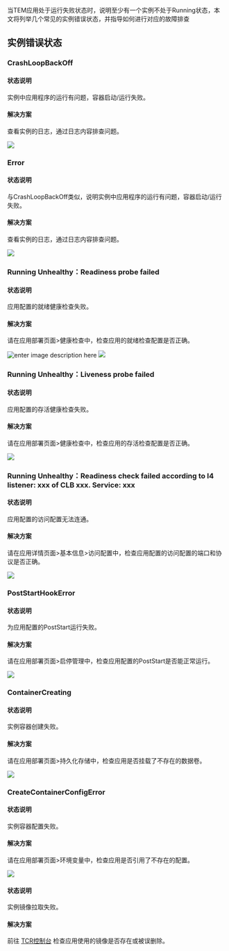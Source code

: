 当TEM应用处于运行失败状态时，说明至少有一个实例不处于Running状态，本文将列举几个常见的实例错误状态，并指导如何进行对应的故障排查

## 实例错误状态

### CrashLoopBackOff

#### 状态说明
实例中应用程序的运行有问题，容器启动/运行失败。

#### 解决方案
查看实例的日志，通过日志内容排查问题。

![](https://qcloudimg.tencent-cloud.cn/raw/34a8a91db77244e0262d162a9040f36e.png)

### Error

#### 状态说明
与CrashLoopBackOff类似，说明实例中应用程序的运行有问题，容器启动/运行失败。

#### 解决方案
查看实例的日志，通过日志内容排查问题。

![](https://qcloudimg.tencent-cloud.cn/raw/6bd7c78394aa9e5062dceb1607691689.png)

### Running Unhealthy：Readiness probe failed

#### 状态说明
应用配置的就绪健康检查失败。

#### 解决方案
请在应用部署页面>健康检查中，检查应用的就绪检查配置是否正确。

![enter image description here](/download/attachments/1556177689/image-1647486713173.png?version=1&modificationDate=1647486713487&api=v2)
![](https://qcloudimg.tencent-cloud.cn/raw/018bdf59af4b99ffabe6401025e50eb8.png)
### Running Unhealthy：Liveness probe failed

#### 状态说明
应用配置的存活健康检查失败。

#### 解决方案
请在应用部署页面>健康检查中，检查应用的存活检查配置是否正确。

![](https://qcloudimg.tencent-cloud.cn/raw/a81b55dd4011438d0d62b23af724cadb.png)

### Running Unhealthy：Readiness check failed according to l4 listener: xxx of CLB xxx. Service: xxx

#### 状态说明
应用配置的访问配置无法连通。

#### 解决方案
请在应用详情页面>基本信息>访问配置中，检查应用配置的访问配置的端口和协议是否正确。

![](https://qcloudimg.tencent-cloud.cn/raw/f252214d3165f95a681a4fec0005d0d3.jpg)

### PostStartHookError

#### 状态说明
为应用配置的PostStart运行失败。

#### 解决方案
请在应用部署页面>启停管理中，检查应用配置的PostStart是否能正常运行。

![](https://qcloudimg.tencent-cloud.cn/raw/58c5da29010db07ba7e5ed2d499bd454.png)

### ContainerCreating

#### 状态说明
实例容器创建失败。

#### 解决方案
请在应用部署页面>持久化存储中，检查应用是否挂载了不存在的数据卷。

![](https://qcloudimg.tencent-cloud.cn/raw/8e86cf9d723b93cb8413e690de75430a.png)

### CreateContainerConfigError

#### 状态说明
实例容器配置失败。

#### 解决方案
请在应用部署页面>环境变量中，检查应用是否引用了不存在的配置。

![](https://qcloudimg.tencent-cloud.cn/raw/7c41d941a559509f4f895e121434ea3d.png)

#### 状态说明
实例镜像拉取失败。

#### 解决方案
前往 [TCR控制台](https://console.cloud.tencent.com/tcr/repository?rid=1) 检查应用使用的镜像是否存在或被误删除。
